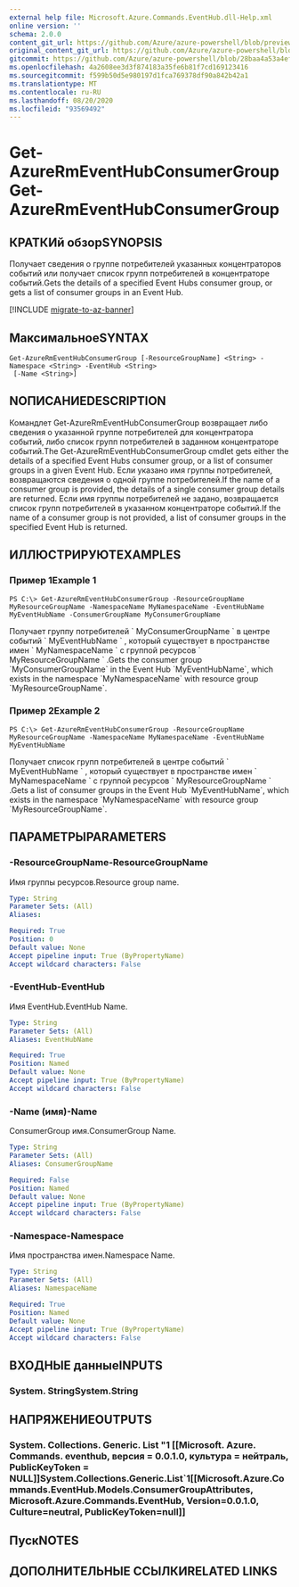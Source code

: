 ```yaml
---
external help file: Microsoft.Azure.Commands.EventHub.dll-Help.xml
online version: ''
schema: 2.0.0
content_git_url: https://github.com/Azure/azure-powershell/blob/preview/src/ResourceManager/EventHub/Commands.EventHub/help/Get-AzureRmEventHubConsumerGroup.md
original_content_git_url: https://github.com/Azure/azure-powershell/blob/preview/src/ResourceManager/EventHub/Commands.EventHub/help/Get-AzureRmEventHubConsumerGroup.md
gitcommit: https://github.com/Azure/azure-powershell/blob/28baa4a53a4efceb1197c032a8db08e199f0858d
ms.openlocfilehash: 4a2608ee3d3f874183a35fe6b81f7cd169123416
ms.sourcegitcommit: f599b50d5e980197d1fca769378df90a842b42a1
ms.translationtype: MT
ms.contentlocale: ru-RU
ms.lasthandoff: 08/20/2020
ms.locfileid: "93569492"
---
```

# <span data-ttu-id="98f01-101">Get-AzureRmEventHubConsumerGroup</span><span class="sxs-lookup"><span data-stu-id="98f01-101">Get-AzureRmEventHubConsumerGroup</span></span>

## <span data-ttu-id="98f01-102">КРАТКИй обзор</span><span class="sxs-lookup"><span data-stu-id="98f01-102">SYNOPSIS</span></span>
<span data-ttu-id="98f01-103">Получает сведения о группе потребителей указанных концентраторов событий или получает список групп потребителей в концентраторе событий.</span><span class="sxs-lookup"><span data-stu-id="98f01-103">Gets the details of a specified Event Hubs consumer group, or gets a list of consumer groups in an Event Hub.</span></span>

[!INCLUDE [migrate-to-az-banner](../../includes/migrate-to-az-banner.md)]

## <span data-ttu-id="98f01-104">Максимальное</span><span class="sxs-lookup"><span data-stu-id="98f01-104">SYNTAX</span></span>

```
Get-AzureRmEventHubConsumerGroup [-ResourceGroupName] <String> -Namespace <String> -EventHub <String>
 [-Name <String>]
```

## <span data-ttu-id="98f01-105">NОПИСАНИЕ</span><span class="sxs-lookup"><span data-stu-id="98f01-105">DESCRIPTION</span></span>
<span data-ttu-id="98f01-106">Командлет Get-AzureRmEventHubConsumerGroup возвращает либо сведения о указанной группе потребителей для концентратора событий, либо список групп потребителей в заданном концентраторе событий.</span><span class="sxs-lookup"><span data-stu-id="98f01-106">The Get-AzureRmEventHubConsumerGroup cmdlet gets either the details of a specified Event Hubs consumer group, or a list of consumer groups in a given Event Hub.</span></span>
<span data-ttu-id="98f01-107">Если указано имя группы потребителей, возвращаются сведения о одной группе потребителей.</span><span class="sxs-lookup"><span data-stu-id="98f01-107">If the name of a consumer group is provided, the details of a single consumer group details are returned.</span></span>
<span data-ttu-id="98f01-108">Если имя группы потребителей не задано, возвращается список групп потребителей в указанном концентраторе событий.</span><span class="sxs-lookup"><span data-stu-id="98f01-108">If the name of a consumer group is not provided, a list of consumer groups in the specified Event Hub is returned.</span></span>

## <span data-ttu-id="98f01-109">ИЛЛЮСТРИРУЮТ</span><span class="sxs-lookup"><span data-stu-id="98f01-109">EXAMPLES</span></span>

### <span data-ttu-id="98f01-110">Пример 1</span><span class="sxs-lookup"><span data-stu-id="98f01-110">Example 1</span></span>
```
PS C:\> Get-AzureRmEventHubConsumerGroup -ResourceGroupName MyResourceGroupName -NamespaceName MyNamespaceName -EventHubName MyEventHubName -ConsumerGroupName MyConsumerGroupName
```

<span data-ttu-id="98f01-111">Получает группу потребителей \` MyConsumerGroupName \` в центре событий \` MyEventHubName \` , который существует в пространстве имен \` MyNamespaceName \` с группой ресурсов \` MyResourceGroupName \` .</span><span class="sxs-lookup"><span data-stu-id="98f01-111">Gets the consumer group \`MyConsumerGroupName\` in the Event Hub \`MyEventHubName\`, which exists in the namespace \`MyNamespaceName\` with resource group \`MyResourceGroupName\`.</span></span>

### <span data-ttu-id="98f01-112">Пример 2</span><span class="sxs-lookup"><span data-stu-id="98f01-112">Example 2</span></span>
```
PS C:\> Get-AzureRmEventHubConsumerGroup -ResourceGroupName MyResourceGroupName -NamespaceName MyNamespaceName -EventHubName MyEventHubName
```

<span data-ttu-id="98f01-113">Получает список групп потребителей в центре событий \` MyEventHubName \` , который существует в пространстве имен \` MyNamespaceName \` с группой ресурсов \` MyResourceGroupName \` .</span><span class="sxs-lookup"><span data-stu-id="98f01-113">Gets a list of consumer groups in the Event Hub \`MyEventHubName\`, which exists in the namespace \`MyNamespaceName\` with resource group \`MyResourceGroupName\`.</span></span>

## <span data-ttu-id="98f01-114">ПАРАМЕТРЫ</span><span class="sxs-lookup"><span data-stu-id="98f01-114">PARAMETERS</span></span>

### <span data-ttu-id="98f01-115">-ResourceGroupName</span><span class="sxs-lookup"><span data-stu-id="98f01-115">-ResourceGroupName</span></span>
<span data-ttu-id="98f01-116">Имя группы ресурсов.</span><span class="sxs-lookup"><span data-stu-id="98f01-116">Resource group name.</span></span>

```yaml
Type: String
Parameter Sets: (All)
Aliases: 

Required: True
Position: 0
Default value: None
Accept pipeline input: True (ByPropertyName)
Accept wildcard characters: False
```

### <span data-ttu-id="98f01-117">-EventHub</span><span class="sxs-lookup"><span data-stu-id="98f01-117">-EventHub</span></span>
<span data-ttu-id="98f01-118">Имя EventHub.</span><span class="sxs-lookup"><span data-stu-id="98f01-118">EventHub Name.</span></span>

```yaml
Type: String
Parameter Sets: (All)
Aliases: EventHubName

Required: True
Position: Named
Default value: None
Accept pipeline input: True (ByPropertyName)
Accept wildcard characters: False
```

### <span data-ttu-id="98f01-119">-Name (имя)</span><span class="sxs-lookup"><span data-stu-id="98f01-119">-Name</span></span>
<span data-ttu-id="98f01-120">ConsumerGroup имя.</span><span class="sxs-lookup"><span data-stu-id="98f01-120">ConsumerGroup Name.</span></span>

```yaml
Type: String
Parameter Sets: (All)
Aliases: ConsumerGroupName

Required: False
Position: Named
Default value: None
Accept pipeline input: True (ByPropertyName)
Accept wildcard characters: False
```

### <span data-ttu-id="98f01-121">-Namespace</span><span class="sxs-lookup"><span data-stu-id="98f01-121">-Namespace</span></span>
<span data-ttu-id="98f01-122">Имя пространства имен.</span><span class="sxs-lookup"><span data-stu-id="98f01-122">Namespace Name.</span></span>

```yaml
Type: String
Parameter Sets: (All)
Aliases: NamespaceName

Required: True
Position: Named
Default value: None
Accept pipeline input: True (ByPropertyName)
Accept wildcard characters: False
```

## <span data-ttu-id="98f01-123">ВХОДНЫЕ данные</span><span class="sxs-lookup"><span data-stu-id="98f01-123">INPUTS</span></span>

### <span data-ttu-id="98f01-124">System. String</span><span class="sxs-lookup"><span data-stu-id="98f01-124">System.String</span></span>

## <span data-ttu-id="98f01-125">НАПРЯЖЕНИЕ</span><span class="sxs-lookup"><span data-stu-id="98f01-125">OUTPUTS</span></span>

### <span data-ttu-id="98f01-126">System. Collections. Generic. List "1 [[Microsoft. Azure. Commands. eventhub, версия = 0.0.1.0, культура = нейтраль, PublicKeyToken = NULL]]</span><span class="sxs-lookup"><span data-stu-id="98f01-126">System.Collections.Generic.List\`1[[Microsoft.Azure.Commands.EventHub.Models.ConsumerGroupAttributes, Microsoft.Azure.Commands.EventHub, Version=0.0.1.0, Culture=neutral, PublicKeyToken=null]]</span></span>

## <span data-ttu-id="98f01-127">Пуск</span><span class="sxs-lookup"><span data-stu-id="98f01-127">NOTES</span></span>

## <span data-ttu-id="98f01-128">ДОПОЛНИТЕЛЬНЫЕ ССЫЛКИ</span><span class="sxs-lookup"><span data-stu-id="98f01-128">RELATED LINKS</span></span>


